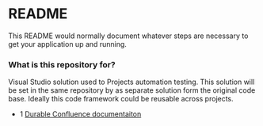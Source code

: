 # README #

This README would normally document whatever steps are necessary to get your application up and running.

### What is this repository for? ###

Visual Studio solution used to Projects automation testing. This solution will be set in the same repository by as separate solution form the original code base. Ideally this code framework could be reusable across projects. 

* 1 [Durable Confluence documentaiton](https://durabledigital.atlassian.net/wiki/spaces/DID/pages/42184663/Automation+Framework+Design)
